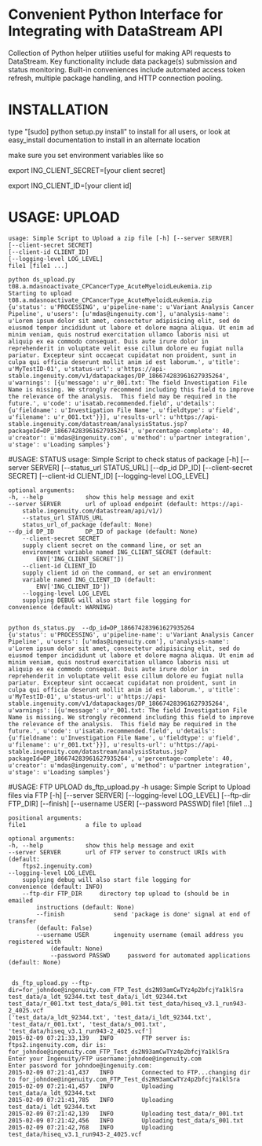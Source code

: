 # Convenient Python Interface for Integrating with DataStream API

Collection of Python helper utilities useful for making API requests to DataStream. Key functionality include data package(s) submission and status monitoring. Built-in conveniences include automated access token refresh, multiple package handling, and HTTP connection pooling.

# INSTALLATION

type "[sudo] python setup.py install" to install for all users, or look at easy_install documentation to install in an alternate location

make sure you set environment variables like so

export ING_CLIENT_SECRET=[your client secret]

export ING_CLIENT_ID=[your client id]

# USAGE: UPLOAD
    usage: Simple Script to Upload a zip file [-h] [--server SERVER]
    [--client-secret SECRET]
    [--client-id CLIENT_ID]
    [--logging-level LOG_LEVEL]
    file1 [file1 ...]

    python ds_upload.py t08.a.mdasnoactivate_CPCancerType_AcuteMyeloidLeukemia.zip 
    Starting to upload t08.a.mdasnoactivate_CPCancerType_AcuteMyeloidLeukemia.zip
    {u'status': u'PROCESSING', u'pipeline-name': u'Variant Analysis Cancer Pipeline', u'users': [u'mdas@ingenuity.com'], u'analysis-name': u'Lorem ipsum dolor sit amet, consectetur adipisicing elit, sed do eiusmod tempor incididunt ut labore et dolore magna aliqua. Ut enim ad minim veniam, quis nostrud exercitation ullamco laboris nisi ut aliquip ex ea commodo consequat. Duis aute irure dolor in reprehenderit in voluptate velit esse cillum dolore eu fugiat nulla pariatur. Excepteur sint occaecat cupidatat non proident, sunt in culpa qui officia deserunt mollit anim id est laborum.', u'title': u'MyTestID-01', u'status-url': u'https://api-stable.ingenuity.com/v1/datapackages/DP_186674283961627935264', u'warnings': [{u'message': u'r_001.txt: The field Investigation File Name is missing. We strongly recommend including this field to improve the relevance of the analysis.  This field may be required in the future.', u'code': u'isatab.recommended.field', u'details': {u'fieldname': u'Investigation File Name', u'fieldtype': u'field', u'filename': u'r_001.txt'}}], u'results-url': u'https://api-stable.ingenuity.com/datastream/analysisStatus.jsp?packageId=DP_186674283961627935264', u'percentage-complete': 40, u'creator': u'mdas@ingenuity.com', u'method': u'partner integration', u'stage': u'Loading samples'}

#USAGE: STATUS
    usage: Simple Script to check status of package [-h] [--server SERVER]
    [--status_url STATUS_URL]
    [--dp_id DP_ID]
    [--client-secret SECRET]
    [--client-id CLIENT_ID]
    [--logging-level LOG_LEVEL]

    optional arguments:
    -h, --help            show this help message and exit
    --server SERVER       url of upload endpoint (default: https://api-
        stable.ingenuity.com/datastream/api/v1/)
        --status_url STATUS_URL
        status_url_of_package (default: None)
    --dp_id DP_ID         DP_ID of package (default: None)
        --client-secret SECRET
        supply client secret on the command line, or set an
        environment variable named ING_CLIENT_SECRET (default:
            ENV['ING_CLIENT_SECRET'])
        --client-id CLIENT_ID
        supply client id on the command, or set an environment
        variable named ING_CLIENT_ID (default:
            ENV['ING_CLIENT_ID'])
        --logging-level LOG_LEVEL
        supplying DEBUG will also start file logging for
    convenience (default: WARNING)


    python ds_status.py  --dp_id=DP_186674283961627935264
    {u'status': u'PROCESSING', u'pipeline-name': u'Variant Analysis Cancer Pipeline', u'users': [u'mdas@ingenuity.com'], u'analysis-name': u'Lorem ipsum dolor sit amet, consectetur adipisicing elit, sed do eiusmod tempor incididunt ut labore et dolore magna aliqua. Ut enim ad minim veniam, quis nostrud exercitation ullamco laboris nisi ut aliquip ex ea commodo consequat. Duis aute irure dolor in reprehenderit in voluptate velit esse cillum dolore eu fugiat nulla pariatur. Excepteur sint occaecat cupidatat non proident, sunt in culpa qui officia deserunt mollit anim id est laborum.', u'title': u'MyTestID-01', u'status-url': u'https://api-stable.ingenuity.com/v1/datapackages/DP_186674283961627935264', u'warnings': [{u'message': u'r_001.txt: The field Investigation File Name is missing. We strongly recommend including this field to improve the relevance of the analysis.  This field may be required in the future.', u'code': u'isatab.recommended.field', u'details': {u'fieldname': u'Investigation File Name', u'fieldtype': u'field', u'filename': u'r_001.txt'}}], u'results-url': u'https://api-stable.ingenuity.com/datastream/analysisStatus.jsp?packageId=DP_186674283961627935264', u'percentage-complete': 40, u'creator': u'mdas@ingenuity.com', u'method': u'partner integration', u'stage': u'Loading samples'}

#USAGE: FTP UPLOAD 
    ds_ftp_upload.py -h
    usage: Simple Script to Upload files via FTP [-h] [--server SERVER]
    [--logging-level LOG_LEVEL]
    [--ftp-dir FTP_DIR] [--finish]
    [--username USER]
    [--password PASSWD]
    file1 [file1 ...]

    positional arguments:
    file1                 a file to upload

    optional arguments:
    -h, --help            show this help message and exit
    --server SERVER       url of FTP server to construct URIs with (default:
        ftps2.ingenuity.com)
    --logging-level LOG_LEVEL
        supplying debug will also start file logging for
    convenience (default: INFO)
        --ftp-dir FTP_DIR     directory top upload to (should be in emailed
            instructions (default: None)
            --finish              send 'package is done' signal at end of transfer
            (default: False)
            --username USER       ingenuity username (email address you registered with
                (default: None)
                --password PASSWD     password for automated applications (default: None)


     ds_ftp_upload.py --ftp-dir=for_johndoe@ingenuity.com_FTP_Test_ds2N93amCwTYz4p2bfcjYa1klSra test_data/a_ldt_92344.txt test_data/i_ldt_92344.txt test_data/r_001.txt test_data/s_001.txt test_data/hiseq_v3.1_run943-2_4025.vcf 
    ['test_data/a_ldt_92344.txt', 'test_data/i_ldt_92344.txt', 'test_data/r_001.txt', 'test_data/s_001.txt', 'test_data/hiseq_v3.1_run943-2_4025.vcf']
    2015-02-09 07:21:33,139   INFO        FTP server is: ftps2.ingenuity.com, dir is: for_johndoe@ingenuity.com_FTP_Test_ds2N93amCwTYz4p2bfcjYa1klSra
    Enter your Ingenuity/FTP username:johndoe@ingenuity.com
    Enter password for johndoe@ingenuity.com:
    2015-02-09 07:21:41,437   INFO        Connected to FTP...changing dir to for_johndoe@ingenuity.com_FTP_Test_ds2N93amCwTYz4p2bfcjYa1klSra
    2015-02-09 07:21:41,457   INFO        Uploading test_data/a_ldt_92344.txt
    2015-02-09 07:21:41,785   INFO        Uploading test_data/i_ldt_92344.txt
    2015-02-09 07:21:42,139   INFO        Uploading test_data/r_001.txt
    2015-02-09 07:21:42,456   INFO        Uploading test_data/s_001.txt
    2015-02-09 07:21:42,768   INFO        Uploading test_data/hiseq_v3.1_run943-2_4025.vcf
